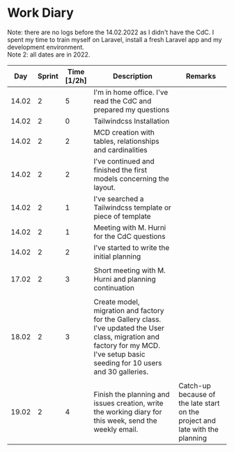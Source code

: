 # Work Diary

Note: there are no logs before the 14.02.2022 as I didn't have the CdC. I spent my time to train myself on Laravel, install a fresh Laravel app and my development environment.  
Note 2: all dates are in 2022.

| Day   | Sprint | Time<br>[1/2h] | Description                                                                                                                                                                       | Remarks                                                                      |
| ----- | ------ | -------------- | --------------------------------------------------------------------------------------------------------------------------------------------------------------------------------- | ---------------------------------------------------------------------------- |
| 14.02 | 2      | 5              | I'm in home office. I've read the CdC and prepared my questions                                                                                                                   |                                                                              |
| 14.02 | 2      | 0              | Tailwindcss Installation                                                                                                                                                          |                                                                              |
| 14.02 | 2      | 2              | MCD creation with tables, relationships and cardinalities                                                                                                                         |                                                                              |
| 14.02 | 2      | 2              | I've continued and finished the first models concerning the layout.                                                                                                               |                                                                              |
| 14.02 | 2      | 1              | I've searched a Tailwindcss template or piece of template                                                                                                                         |                                                                              |
| 14.02 | 2      | 1              | Meeting with M. Hurni for the CdC questions                                                                                                                                       |                                                                              |
| 14.02 | 2      | 2              | I've started to write the initial planning                                                                                                                                        |                                                                              |
|       |        |                |                                                                                                                                                                                   |                                                                              |
| 17.02 | 2      | 3              | Short meeting with M. Hurni and planning continuation                                                                                                                             |                                                                              |
|       |        |                |                                                                                                                                                                                   |                                                                              |
| 18.02 | 2      | 3              | Create model, migration and factory for the Gallery class. I've updated the User class, migration and factory for my MCD. I've setup basic seeding for 10 users and 30 galleries. |                                                                              |
|       |        |                |                                                                                                                                                                                   |                                                                              |
| 19.02 | 2      | 4              | Finish the planning and issues creation, write the working diary for this week, send the weekly email.                                                                            | Catch-up because of the late start on the project and late with the planning |
